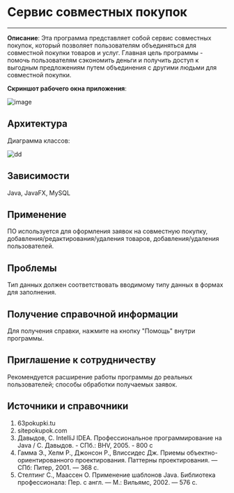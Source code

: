 # Сервис совместных покупок
----------------

**Описание**:  Эта программа представляет собой сервис совместных покупок, который позволяет пользователям объединяться для совместной покупки товаров и услуг. 
Главная цель программы - помочь пользователям сэкономить деньги и получить доступ к выгодным предложениям путем объединения с другими людьми для совместной покупки.

**Скриншот рабочего окна приложения**:

![image](https://github.com/sonyadikhtyar/Service/assets/114078428/5c715b7d-1388-484f-9ac6-ec3487bd1635)

## Архитектура

Диаграмма классов:

![dd](https://github.com/sonyadikhtyar/Service/assets/114078428/02262323-f751-447a-9aba-1e5a23325f6e)


## Зависимости

Java, JavaFX, MySQL

## Применение

ПО используется для оформления заявок на совместную покупку, добавления/редактирования/удаления товаров, добавления/удаления пользователей.

## Проблемы

Тип данных должен соответствовать вводимому типу данных в формах для заполнения. 

## Получение справочной информации

Для получения справки, нажмите на кнопку "Помощь" внутри программы.

## Приглашение к сотрудничеству

Рекомендуется расширение работы программы до реальных пользователей; способы обработки получаемых заявок.

## Источники и справочники

1. 63pokupki.tu
2. sitepokupok.com
3. Давыдов, С. IntelliJ IDEA. Профессиональное программирование на Java / С. Давыдов. - СПб.: BHV, 2005. - 800 c
4. Гамма Э., Хелм Р., Джонсон Р., Влиссидес Дж. Приемы объектно-ориентированного проектирования. Паттерны проектирования. — СПб: Питер, 2001. — 368 с.
5. Стелтинг С., Маассен О. Применение шаблонов Java. Библиотека профессионала: Пер. с англ. — М.: Вильямс, 2002. — 576 с.
